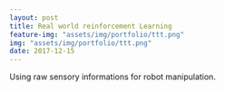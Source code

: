 ```yaml
---
layout: post
title: Real world reinforcement Learning
feature-img: "assets/img/portfolio/ttt.png"
img: "assets/img/portfolio/ttt.png"
date: 2017-12-15
---
```


Using raw sensory informations for robot manipulation.
